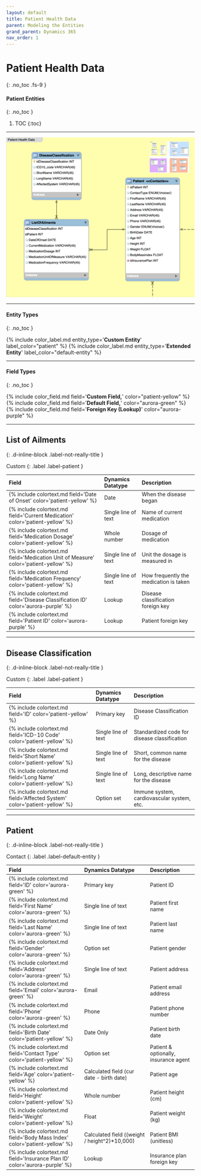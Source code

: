 ```yaml
---
layout: default
title: Patient Health Data
parent: Modeling the Entities
grand_parent: Dynamics 365
nav_order: 1
---
```


# Patient Health Data
{: .no_toc .fs-9 }

<div class="code-example" markdown="1">

#### Patient Entities
{: .no_toc }

1. TOC
{:toc}

</div>

---

<img src="/assets/images/patient.png" />

---

<div class="code-example" markdown="1">

#### Entity Types
{: .no_toc }

{% include color_label.md entity_type='**Custom Entity**' label_color="patient" %}
{% include color_label.md entity_type='**Extended Entity**' label_color="default-entity" %}

---

#### Field Types
{: .no_toc }

{% include color_field.md field='**Custom Field,**' color="patient-yellow" %}
{% include color_field.md field='**Default Field,**' color="aurora-green" %}
{% include color_field.md field='**Foreign Key (Lookup)**' color="aurora-purple" %}

</div>

---

## List of Ailments
{: .d-inline-block .label-not-really-title }

Custom
{: .label .label-patient }

| Field | Dynamics Datatype | Description |
|:------|:------------|:-|
| {% include colortext.md field='Date of Onset' color='patient-yellow' %} | Date | When the disease began |
| {% include colortext.md field='Current Medication' color='patient-yellow' %} | Single line of text | Name of current medication |
| {% include colortext.md field='Medication Dosage' color='patient-yellow' %} | Whole number | Dosage of medication |
| {% include colortext.md field='Medication Unit of Measure' color='patient-yellow' %} | Single line of text | Unit the dosage is measured in |
| {% include colortext.md field='Medication Frequency' color='patient-yellow' %} | Single line of text | How frequently the medication is taken |
| {% include colortext.md field='Disease Classification ID' color='aurora-purple' %} | Lookup | Disease classification foreign key |
| {% include colortext.md field='Patient ID' color='aurora-purple' %} | Lookup | Patient foreign key |

---

## Disease Classification
{: .d-inline-block .label-not-really-title }

Custom
{: .label .label-patient }

| Field | Dynamics Datatype | Description |
|:------|:------------|:-|
| {% include colortext.md field='ID' color='patient-yellow' %} | Primary key | Disease Classification ID |
| {% include colortext.md field='ICD-10 Code' color='patient-yellow' %} | Single line of text | Standardized code for disease classification |
| {% include colortext.md field='Short Name' color='patient-yellow' %} | Single line of text | Short, common name for the disease |
| {% include colortext.md field='Long Name' color='patient-yellow' %} | Single line of text | Long, descriptive name for the disease |
| {% include colortext.md field='Affected System' color='patient-yellow' %} | Option set | Immune system, cardiovascular system, etc. |

---

## Patient
{: .d-inline-block .label-not-really-title }

Contact
{: .label .label-default-entity }

| Field | Dynamics Datatype | Description |
|:------|:------------|:-|
| {% include colortext.md field='ID' color='aurora-green' %} | Primary key | Patient ID |
| {% include colortext.md field='First Name' color='aurora-green' %} | Single line of text | Patient first name |
| {% include colortext.md field='Last Name' color='aurora-green' %} | Single line of text | Patient last name |
| {% include colortext.md field='Gender' color='aurora-green' %} | Option set | Patient gender |
| {% include colortext.md field='Address' color='aurora-green' %} | Single line of text | Patient address |
| {% include colortext.md field='Email' color='aurora-green' %} | Email | Patient email address |
| {% include colortext.md field='Phone' color='aurora-green' %} | Phone | Patient phone number |
| {% include colortext.md field='Birth Date' color='patient-yellow' %} | Date Only | Patient birth date |
| {% include colortext.md field='Contact Type' color='patient-yellow' %} | Option set | Patient & optionally, insurance agent |
| {% include colortext.md field='Age' color='patient-yellow' %} | Calculated field (cur date - birth date) | Patient age |
| {% include colortext.md field='Height' color='patient-yellow' %} | Whole number | Patient height (cm) |
| {% include colortext.md field='Weight' color='patient-yellow' %} | Float | Patient weight (kg) |
| {% include colortext.md field='Body Mass Index' color='patient-yellow' %} | Calculated field ((weight / height^2)*10,000) | Patient BMI (unitless) |
| {% include colortext.md field='Insurance Plan ID' color='aurora-purple' %} | Lookup | Insurance plan foreign key |